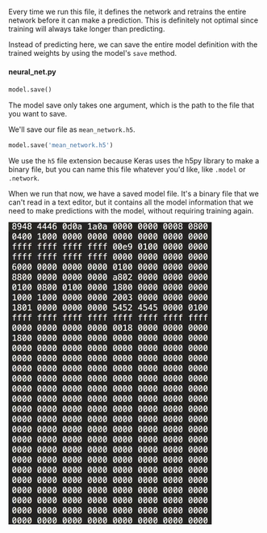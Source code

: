 Every time we run this file, it defines the network and retrains the entire network before it can make a prediction. This is definitely not optimal since training will always take longer than predicting.

Instead of predicting here, we can save the entire model definition with the trained weights by using the model's `save` method. 

#### neural_net.py
```python
model.save()
```

The model save only takes one argument, which is the path to the file that you want to save.

We'll save our file as `mean_network.h5`. 

```python
model.save('mean_network.h5')
```

We use the `h5` file extension because Keras uses the h5py library to make a binary file, but you can name this file whatever you'd like, like `.model` or `.network`.

When we run that now, we have a saved model file. It's a binary file that we can't read in a text editor, but it contains all the model information that we need to make predictions with the model, without requiring training again.

![Binary File](../images/python-save-a-trained-keras-model-weights-and-topology-to-a-file-binary.png)